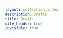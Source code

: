 ```yaml
---
layout: collection_index
description: Drafts
title: Drafts
site_header: true
invisible: true
---
```

